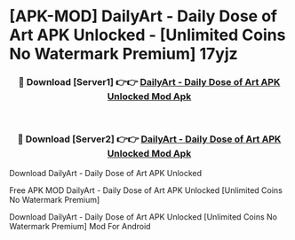 # [APK-MOD] DailyArt - Daily Dose of Art APK Unlocked - [Unlimited Coins No Watermark Premium] 17yjz



<div align="center">
<h3>🔴 Download [Server1] 👉👉 <a href="https://momento.my/?title=DailyArt_-_Daily_Dose_of_Art_APK_Unlocked">DailyArt - Daily Dose of Art APK Unlocked Mod Apk</a></h3><br>

<h3>🔴 Download [Server2] 👉👉 <a href="https://momento.my/?title=DailyArt_-_Daily_Dose_of_Art_APK_Unlocked">DailyArt - Daily Dose of Art APK Unlocked Mod Apk</a></h3>
</div>



Download DailyArt - Daily Dose of Art APK Unlocked 

Free APK MOD DailyArt - Daily Dose of Art APK Unlocked [Unlimited Coins No Watermark Premium]

Download DailyArt - Daily Dose of Art APK Unlocked [Unlimited Coins No Watermark Premium] Mod For Android
